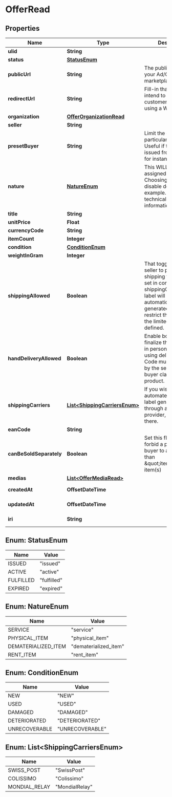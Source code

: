 

# OfferRead



## Properties

| Name | Type | Description | Notes |
|------------ | ------------- | ------------- | -------------|
|**ulid** | **String** |  |  |
|**status** | [**StatusEnum**](#StatusEnum) |  |  |
|**publicUrl** | **String** | The public URL for your Ad/Offer on your marketplace. |  [optional] |
|**redirectUrl** | **String** | Fill-in that field IF you intend to redirect your customer instead of using a WebView. |  [optional] |
|**organization** | [**OfferOrganizationRead**](OfferOrganizationRead.md) |  |  [optional] |
|**seller** | **String** |  |  |
|**presetBuyer** | **String** | Limit the offer to a particular buyer. Useful if the offer was issued from an auction for instance. |  [optional] |
|**nature** | [**NatureEnum**](#NatureEnum) | This WILL affect the assigned workflow. Choosing service will disable delivery for example. Refer to our technical hub for more information. |  |
|**title** | **String** |  |  [optional] |
|**unitPrice** | **Float** |  |  [optional] |
|**currencyCode** | **String** |  |  |
|**itemCount** | **Integer** |  |  [optional] |
|**condition** | [**ConditionEnum**](#ConditionEnum) |  |  [optional] |
|**weightInGram** | **Integer** |  |  |
|**shippingAllowed** | **Boolean** | That toggle allows the seller to propose shipping for its item. If set in conjunction of shippingCarrier, the label will be automatically generated. Also, it will restrict the carrier to the limited subset defined. |  |
|**handDeliveryAllowed** | **Boolean** | Enable both parties to finalize the transaction in person rather than using delivery. A QR Code must be scanned by the seller once the buyer claims the product. |  |
|**shippingCarriers** | [**List&lt;ShippingCarriersEnum&gt;**](#List&lt;ShippingCarriersEnum&gt;) | If you wish to enable automated shipping label generation through a specific provider, specify it there. |  [optional] |
|**eanCode** | **String** |  |  [optional] |
|**canBeSoldSeparately** | **Boolean** | Set this flag to false to forbid a potential buyer to acquire less than \&quot;itemCount\&quot; item(s) |  |
|**medias** | [**List&lt;OfferMediaRead&gt;**](OfferMediaRead.md) |  |  |
|**createdAt** | **OffsetDateTime** |  |  [optional] [readonly] |
|**updatedAt** | **OffsetDateTime** |  |  [optional] [readonly] |
|**iri** | **String** |  |  [optional] [readonly] |



## Enum: StatusEnum

| Name | Value |
|---- | -----|
| ISSUED | &quot;issued&quot; |
| ACTIVE | &quot;active&quot; |
| FULFILLED | &quot;fulfilled&quot; |
| EXPIRED | &quot;expired&quot; |



## Enum: NatureEnum

| Name | Value |
|---- | -----|
| SERVICE | &quot;service&quot; |
| PHYSICAL_ITEM | &quot;physical_item&quot; |
| DEMATERIALIZED_ITEM | &quot;dematerialized_item&quot; |
| RENT_ITEM | &quot;rent_item&quot; |



## Enum: ConditionEnum

| Name | Value |
|---- | -----|
| NEW | &quot;NEW&quot; |
| USED | &quot;USED&quot; |
| DAMAGED | &quot;DAMAGED&quot; |
| DETERIORATED | &quot;DETERIORATED&quot; |
| UNRECOVERABLE | &quot;UNRECOVERABLE&quot; |



## Enum: List&lt;ShippingCarriersEnum&gt;

| Name | Value |
|---- | -----|
| SWISS_POST | &quot;SwissPost&quot; |
| COLISSIMO | &quot;Colissimo&quot; |
| MONDIAL_RELAY | &quot;MondialRelay&quot; |



